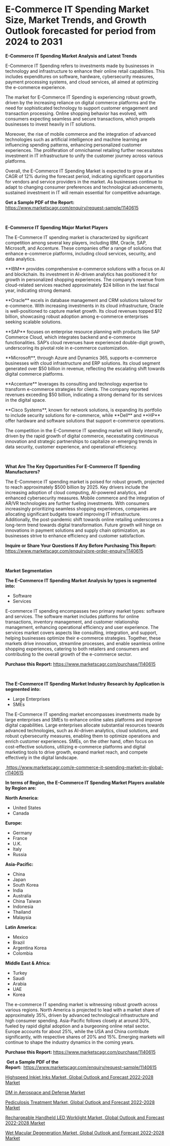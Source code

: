 <p><h1>E-Commerce IT Spending Market Size, Market Trends, and Growth Outlook forecasted for period from 2024 to 2031</h1></p><p><strong>E-Commerce IT Spending Market Analysis and Latest Trends</strong></p>
<p><p>E-Commerce IT Spending refers to investments made by businesses in technology and infrastructure to enhance their online retail capabilities. This includes expenditures on software, hardware, cybersecurity measures, payment processing systems, and cloud services, all aimed at optimizing the e-commerce experience.</p><p>The market for E-Commerce IT Spending is experiencing robust growth, driven by the increasing reliance on digital commerce platforms and the need for sophisticated technology to support customer engagement and transaction processing. Online shopping behavior has evolved, with consumers expecting seamless and secure transactions, which propels businesses to invest heavily in IT solutions. </p><p>Moreover, the rise of mobile commerce and the integration of advanced technologies such as artificial intelligence and machine learning are influencing spending patterns, enhancing personalized customer experiences. The proliferation of omnichannel retailing further necessitates investment in IT infrastructure to unify the customer journey across various platforms.</p><p>Overall, the E-Commerce IT Spending Market is expected to grow at a CAGR of 12% during the forecast period, indicating significant opportunities for vendors and service providers in the market. As businesses continue to adapt to changing consumer preferences and technological advancements, sustained investment in IT will remain essential for competitive advantage.</p></p>
<p><strong>Get a Sample PDF of the Report:&nbsp;</strong> <a href="https://www.marketscagr.com/enquiry/request-sample/1140615?utm_campaign=1520&utm_medium=2&utm_source=Github&utm_content=ia&utm_term=14102024&utm_id=e-commerce-it-spending">https://www.marketscagr.com/enquiry/request-sample/1140615</a></p>
<p>&nbsp;</p>
<p><strong>E-Commerce IT Spending Major Market Players</strong></p>
<p><p>The E-Commerce IT spending market is characterized by significant competition among several key players, including IBM, Oracle, SAP, Microsoft, and Accenture. These companies offer a range of solutions that enhance e-commerce platforms, including cloud services, security, and data analytics.</p><p>**IBM** provides comprehensive e-commerce solutions with a focus on AI and blockchain. Its investment in AI-driven analytics has positioned it for growth in personalized shopping experiences. The company’s revenue from cloud-related services reached approximately $24 billion in the last fiscal year, indicating strong demand.</p><p>**Oracle** excels in database management and CRM solutions tailored for e-commerce. With increasing investments in its cloud infrastructure, Oracle is well-positioned to capture market growth. Its cloud revenues topped $12 billion, showcasing robust adoption among e-commerce enterprises seeking scalable solutions.</p><p>**SAP** focuses on enterprise resource planning with products like SAP Commerce Cloud, which integrates backend and e-commerce functionalities. SAP’s cloud revenues have experienced double-digit growth, underscoring its pivotal role in e-commerce customization.</p><p>**Microsoft**, through Azure and Dynamics 365, supports e-commerce businesses with cloud infrastructure and ERP solutions. Its cloud segment generated over $50 billion in revenue, reflecting the escalating shift towards digital commerce platforms.</p><p>**Accenture** leverages its consulting and technology expertise to transform e-commerce strategies for clients. The company reported revenues exceeding $50 billion, indicating a strong demand for its services in the digital space.</p><p>**Cisco Systems**, known for network solutions, is expanding its portfolio to include security solutions for e-commerce, while **Dell** and **HP** offer hardware and software solutions that support e-commerce operations.</p><p>The competition in the E-Commerce IT spending market will likely intensify, driven by the rapid growth of digital commerce, necessitating continuous innovation and strategic partnerships to capitalize on emerging trends in data security, customer experience, and operational efficiency.</p></p>
<p>&nbsp;</p>
<p><strong>What Are The Key Opportunities For E-Commerce IT Spending Manufacturers?</strong></p>
<p><p>The E-Commerce IT spending market is poised for robust growth, projected to reach approximately $500 billion by 2025. Key drivers include the increasing adoption of cloud computing, AI-powered analytics, and enhanced cybersecurity measures. Mobile commerce and the integration of AR/VR technologies are further fueling investments. With consumers increasingly prioritizing seamless shopping experiences, companies are allocating significant budgets toward improving IT infrastructure. Additionally, the post-pandemic shift towards online retailing underscores a long-term trend towards digital transformation. Future growth will hinge on innovations in payment solutions and supply chain optimization, as businesses strive to enhance efficiency and customer satisfaction.</p></p>
<p><strong>Inquire or Share Your Questions If Any Before Purchasing This Report:</strong> <a href="https://www.marketscagr.com/enquiry/pre-order-enquiry/1140615?utm_campaign=1520&utm_medium=2&utm_source=Github&utm_content=ia&utm_term=14102024&utm_id=e-commerce-it-spending">https://www.marketscagr.com/enquiry/pre-order-enquiry/1140615</a></p>
<p>&nbsp;</p>
<p><strong>Market Segmentation</strong></p>
<p><strong>The E-Commerce IT Spending Market Analysis by types is segmented into:</strong></p>
<p><ul><li>Software</li><li>Services</li></ul></p>
<p><p>E-commerce IT spending encompasses two primary market types: software and services. The software market includes platforms for online transactions, inventory management, and customer relationship management, enhancing operational efficiency and user experience. The services market covers aspects like consulting, integration, and support, helping businesses optimize their e-commerce strategies. Together, these markets drive innovation, streamline processes, and enable seamless online shopping experiences, catering to both retailers and consumers and contributing to the overall growth of the e-commerce sector.</p></p>
<p><strong>Purchase this Report:&nbsp;</strong><a href="https://www.marketscagr.com/purchase/1140615?utm_campaign=1520&utm_medium=2&utm_source=Github&utm_content=ia&utm_term=14102024&utm_id=e-commerce-it-spending">https://www.marketscagr.com/purchase/1140615</a></p>
<p>&nbsp;</p>
<p><strong>The E-Commerce IT Spending Market Industry Research by Application is segmented into:</strong></p>
<p><ul><li>Large Enterprises</li><li>SMEs</li></ul></p>
<p><p>The E-Commerce IT spending market encompasses investments made by large enterprises and SMEs to enhance online sales platforms and improve digital capabilities. Large enterprises allocate substantial resources towards advanced technologies, such as AI-driven analytics, cloud solutions, and robust cybersecurity measures, enabling them to optimize operations and enrich customer experiences. SMEs, on the other hand, often focus on cost-effective solutions, utilizing e-commerce platforms and digital marketing tools to drive growth, expand market reach, and compete effectively in the digital landscape.</p></p>
<p><a href="https://www.marketscagr.com/e-commerce-it-spending-market-in-global-r1140615?utm_campaign=1520&utm_medium=2&utm_source=Github&utm_content=ia&utm_term=14102024&utm_id=e-commerce-it-spending">&nbsp;https://www.marketscagr.com/e-commerce-it-spending-market-in-global-r1140615</a></p>
<p><strong>In terms of Region, the E-Commerce IT Spending Market Players available by Region are:</strong></p>
<p>
    <p> <strong> North America: </strong>
        <ul>
            <li>United States</li>
            <li>Canada</li>
        </ul>
        </p> 
    <p> <strong> Europe: </strong>
        <ul>
            <li>Germany</li>
            <li>France</li>
            <li>U.K.</li>
            <li>Italy</li>
            <li>Russia</li>
        </ul>
        </p> 
    <p> <strong> Asia-Pacific: </strong>
        <ul>
            <li>China</li>
            <li>Japan</li>
            <li>South Korea</li>
            <li>India</li>
            <li>Australia</li>
            <li>China Taiwan</li>
            <li>Indonesia</li>
            <li>Thailand</li>
            <li>Malaysia</li>
        </ul>
        </p> 
    <p> <strong> Latin America: </strong>
        <ul>
            <li>Mexico</li>
            <li>Brazil</li>
            <li>Argentina Korea</li>
            <li>Colombia</li>
        </ul>
        </p> 
    <p> <strong> Middle East & Africa: </strong>
        <ul>
            <li>Turkey</li>
            <li>Saudi</li>
            <li>Arabia</li>
            <li>UAE</li>
            <li>Korea</li>
        </ul>
    </p>
    </p>
<p><p>The e-commerce IT spending market is witnessing robust growth across various regions. North America is projected to lead with a market share of approximately 35%, driven by advanced technological infrastructure and high consumer spending. Asia-Pacific follows closely at around 30%, fueled by rapid digital adoption and a burgeoning online retail sector. Europe accounts for about 25%, while the USA and China contribute significantly, with respective shares of 20% and 15%. Emerging markets will continue to shape the industry dynamics in the coming years.</p></p>
<p><strong>Purchase this Report: </strong><a href="https://www.marketscagr.com/purchase/1140615?utm_campaign=1520&utm_medium=2&utm_source=Github&utm_content=ia&utm_term=14102024&utm_id=e-commerce-it-spending">https://www.marketscagr.com/purchase/1140615</a></p>
<p>&nbsp;<strong>Get a Sample PDF of the Report:&nbsp;&nbsp;</strong><a href="https://www.marketscagr.com/enquiry/request-sample/1140615?utm_campaign=1520&utm_medium=2&utm_source=Github&utm_content=ia&utm_term=14102024&utm_id=e-commerce-it-spending">https://www.marketscagr.com/enquiry/request-sample/1140615</a></p>
<p><strong></strong></p>
<p><p><a href="https://www.linkedin.com/pulse/highspeed-inkjet-inks-market-global-outlook-forecast-2022-2028-7pxwe?trk=public_post_embed_feed-article-content&utm_campaign=1520&utm_medium=2&utm_source=Github&utm_content=ia&utm_term=14102024&utm_id=e-commerce-it-spending">Highspeed Inkjet Inks Market, Global Outlook and Forecast 2022-2028 Market</a></p><p><a href="https://github.com/globismark/Market-Research-Report-List-5/blob/main/dm-in-aerospace-and-defense-market.md?utm_campaign=1520&utm_medium=2&utm_source=Github&utm_content=ia&utm_term=14102024&utm_id=e-commerce-it-spending">DM in Aerospace and Defense Market</a></p><p><a href="https://www.linkedin.com/pulse/global-pediculosis-treatment-market-outlook-forecast-2022-2028-ftf7e?trk=public_post_embed_feed-article-content&utm_campaign=1520&utm_medium=2&utm_source=Github&utm_content=ia&utm_term=14102024&utm_id=e-commerce-it-spending">Pediculosis Treatment Market, Global Outlook and Forecast 2022-2028 Market</a></p><p><a href="https://www.linkedin.com/pulse/rechargeable-handheld-led-worklight-market-global-outlook-e3qke?trk=public_post_embed_feed-article-content&utm_campaign=1520&utm_medium=2&utm_source=Github&utm_content=ia&utm_term=14102024&utm_id=e-commerce-it-spending">Rechargeable Handheld LED Worklight Market, Global Outlook and Forecast 2022-2028 Market</a></p><p><a href="https://www.linkedin.com/pulse/wet-macular-degeneration-market-global-outlook-forecast-2022-2028-zuqze?trk=public_post_embed_feed-article-content&utm_campaign=1520&utm_medium=2&utm_source=Github&utm_content=ia&utm_term=14102024&utm_id=e-commerce-it-spending">Wet Macular Degeneration Market, Global Outlook and Forecast 2022-2028 Market</a></p></p>